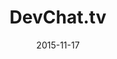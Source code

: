 ---
layout: site
title: "DevChat.tv"
date: 2015-11-17
categories: [community]
version: 1.2.26
major: 1
minor: 2
patch: 26
slug: devchattv
link: https://devchat.tv/
permalink: /sites/:slug
---